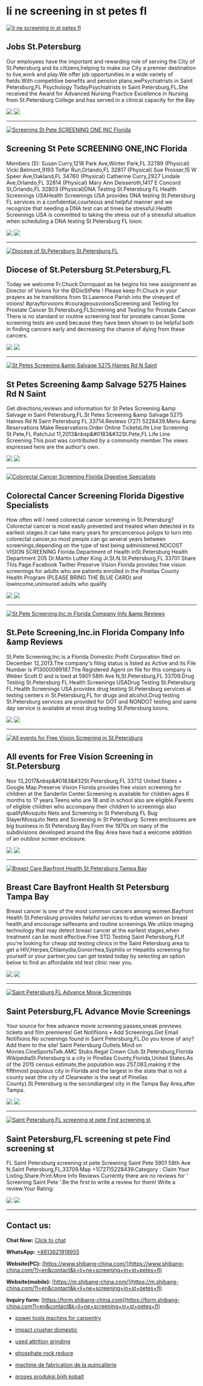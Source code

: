 # li ne screening in st petes fl

<a href="https://swt.shibang-china.com/?l=en&img&k=li+ne+screening+in+st+petes+fl" target="_blank">![li ne screening in st petes fl](http://static.shibang-china.com/all-800x300/207.jpg)</a>

## Jobs St.Petersburg
Our employees have the important and rewarding role of serving the City of St.Petersburg and its citizens,helping to make our City a premier destination to live,work and play.We offer job opportunities in a wide variety of fields.With competitive benefits and pension plans,wePsychiatrists in Saint Petersburg,FL Psychology TodayPsychiatrists in Saint Petersburg,FL.She received the Award for Advanced Nursing Practice Excellence in Nursing from St.Petersburg College and has served in a clinical capacity for the Bay


<a href="https://whatsapp.shibangsoft.com/WhatsApp.php" target="_blank" title="WhatsApp">![](http://static.shibang-china.com/icon/whatsapp.png)</a> <a href="https://swt.shibang-china.com/?l=en&icon&k=li+ne+screening+in+st+petes+fl" target="_blank">![](http://static.shibang-china.com/icon/chat-en.png)</a>

---

<a href="https://swt.shibang-china.com/?l=en&img&k=li+ne+screening+in+st+petes+fl" target="_blank">![Screening St Pete SCREENING ONE,INC Florida](http://static.shibang-china.com/all-800x300/1089.jpg)</a>

## Screening St Pete SCREENING ONE,INC Florida
Members (5): Susan Curry,1218 Park Ave,Winter Park,FL 32789 (Physical) Vicki Belmont,9193 Telfar Run,Orlando,FL 32817 (Physical) Sue Prosser,15 W Speer Ave,Oakland,FL 34760 (Physical) Catherine Curry,2927 Lindale Ave,Orlando,FL 32814 (Physical) Mary Ann Deisseroth,1417 E Concord St,Orlando,FL 32803 (Physical)DNA Testing St.Petersburg FL Health Screenings USAHealth Screenings USA provides DNA testing St.Petersburg FL services in a confidential,courteous and helpful manner and we recognize that needing a DNA test can at times be stressful.Health Screenings USA is committed to taking the stress out of a stressful situation when scheduling a DNA testing St.Petersburg FL loion.


<a href="https://whatsapp.shibangsoft.com/WhatsApp.php" target="_blank" title="WhatsApp">![](http://static.shibang-china.com/icon/whatsapp.png)</a> <a href="https://swt.shibang-china.com/?l=en&icon&k=li+ne+screening+in+st+petes+fl" target="_blank">![](http://static.shibang-china.com/icon/chat-en.png)</a>

---

<a href="https://swt.shibang-china.com/?l=en&img&k=li+ne+screening+in+st+petes+fl" target="_blank">![Diocese of St.Petersburg St.Petersburg,FL](http://static.shibang-china.com/all-800x300/660.jpg)</a>

## Diocese of St.Petersburg St.Petersburg,FL
Today we welcome Fr.Chuck Dornquast as he begins his new assignment as Director of Voions for the @DioStPete ! Please keep Fr.Chuck in your prayers as he transitions from St.Lawrence Parish into the vineyard of voions! #prayforvoions #courageousvoionsScreening and Testing for Prostate Cancer St.Petersburg,FLScreening and Testing for Prostate Cancer There is no standard or routine screening test for prostate cancer.Some screening tests are used because they have been shown to be helpful both in finding cancers early and decreasing the chance of dying from these cancers.


<a href="https://whatsapp.shibangsoft.com/WhatsApp.php" target="_blank" title="WhatsApp">![](http://static.shibang-china.com/icon/whatsapp.png)</a> <a href="https://swt.shibang-china.com/?l=en&icon&k=li+ne+screening+in+st+petes+fl" target="_blank">![](http://static.shibang-china.com/icon/chat-en.png)</a>

---

<a href="https://swt.shibang-china.com/?l=en&img&k=li+ne+screening+in+st+petes+fl" target="_blank">![St Petes Screening &amp Salvage 5275 Haines Rd N Saint](http://static.shibang-china.com/all-800x300/618.jpg)</a>

## St Petes Screening &amp Salvage 5275 Haines Rd N Saint
Get directions,reviews and information for St Petes Screening &amp Salvage in Saint Petersburg,FL.St Petes Screening &amp Salvage 5275 Haines Rd N Saint Petersburg FL 33714.Reviews (727) 5228439.Menu &amp Reservations Make Reservations.Order Online TicketsLife Line Screening St.Pete,FL PatchJul 11,2013&nbsp&#0183&#32St.Pete,FL Life Line Screening.This post was contributed by a community member.The views expressed here are the author's own.


<a href="https://whatsapp.shibangsoft.com/WhatsApp.php" target="_blank" title="WhatsApp">![](http://static.shibang-china.com/icon/whatsapp.png)</a> <a href="https://swt.shibang-china.com/?l=en&icon&k=li+ne+screening+in+st+petes+fl" target="_blank">![](http://static.shibang-china.com/icon/chat-en.png)</a>

---

<a href="https://swt.shibang-china.com/?l=en&img&k=li+ne+screening+in+st+petes+fl" target="_blank">![Colorectal Cancer Screening Florida Digestive Specialists](http://static.shibang-china.com/all-800x300/352.jpg)</a>

## Colorectal Cancer Screening Florida Digestive Specialists
How often will I need colorectal cancer screening in St.Petersburg? Colorectal cancer is most easily prevented and treated when detected in its earliest stages.It can take many years for precancerous polyps to turn into colorectal cancer,so most people can go several years between screenings,depending on the type of test being administered.NOCOST VISION SCREENING Florida Department of Health inSt.Petersburg Health Department 205 Dr.Martin Luther King Jr.St.N.St.Petersburg,FL 33701 Share This Page.Facebook Twitter Preserve Vision Florida provides free vision screenings for adults who are patients enrolled in the Pinellas County Health Program (PLEASE BRING THE BLUE CARD) and lowincome,uninsured adults who qualify


<a href="https://whatsapp.shibangsoft.com/WhatsApp.php" target="_blank" title="WhatsApp">![](http://static.shibang-china.com/icon/whatsapp.png)</a> <a href="https://swt.shibang-china.com/?l=en&icon&k=li+ne+screening+in+st+petes+fl" target="_blank">![](http://static.shibang-china.com/icon/chat-en.png)</a>

---

<a href="https://swt.shibang-china.com/?l=en&img&k=li+ne+screening+in+st+petes+fl" target="_blank">![St.Pete Screening,Inc.in Florida Company Info &amp Reviews](http://static.shibang-china.com/all-800x300/1203.jpg)</a>

## St.Pete Screening,Inc.in Florida Company Info &amp Reviews
St.Pete Screening,Inc.is a Florida Domestic Profit Corporation filed on December 12,2013.The company's filing status is listed as Active and its File Number is P13000099187.The Registered Agent on file for this company is Weber Scott D and is loed at 5901 58th Ave N,St.Petersburg,FL 33709.Drug Testing St.Petersburg FL Health Screenings USADrug Testing St.Petersburg FL.Health Screenings USA provides drug testing St.Petersburg services at testing centers in St.Petersburg,FL for drugs and alcohol.Drug testing St.Petersburg services are provided for DOT and NONDOT testing and same day service is available at most drug testing St.Petersburg loions.


<a href="https://whatsapp.shibangsoft.com/WhatsApp.php" target="_blank" title="WhatsApp">![](http://static.shibang-china.com/icon/whatsapp.png)</a> <a href="https://swt.shibang-china.com/?l=en&icon&k=li+ne+screening+in+st+petes+fl" target="_blank">![](http://static.shibang-china.com/icon/chat-en.png)</a>

---

<a href="https://swt.shibang-china.com/?l=en&img&k=li+ne+screening+in+st+petes+fl" target="_blank">![All events for Free Vision Screening in St.Petersburg](http://static.shibang-china.com/all-800x300/428.jpg)</a>

## All events for Free Vision Screening in St.Petersburg
Nov 13,2017&nbsp&#0183&#32St.Petersburg,FL 33712 United States + Google Map.Preserve Vision Florida provides free vision screening for children at the Sanderlin Center.Screening is available for children ages 6 months to 17 years.Teens who are 18 and in school also are eligible.Parents of eligible children who accompany their children to screenings also qualifyMosquito Nets and Screening in St Petersburg FL Bug SlayerMosquito Nets and Screening in St Petersburg: Screen enclosures are big business in St Petersburg Bay.From the 1970s on many of the subdivisions developed around the Bay Area have had a welcome addition of an outdoor screen enclosure.


<a href="https://whatsapp.shibangsoft.com/WhatsApp.php" target="_blank" title="WhatsApp">![](http://static.shibang-china.com/icon/whatsapp.png)</a> <a href="https://swt.shibang-china.com/?l=en&icon&k=li+ne+screening+in+st+petes+fl" target="_blank">![](http://static.shibang-china.com/icon/chat-en.png)</a>

---

<a href="https://swt.shibang-china.com/?l=en&img&k=li+ne+screening+in+st+petes+fl" target="_blank">![Breast Care Bayfront Health St Petersburg Tampa Bay](http://static.shibang-china.com/all-800x300/65.jpg)</a>

## Breast Care Bayfront Health St Petersburg Tampa Bay
Breast cancer is one of the most common cancers among women.Bayfront Health St.Petersburg provides helpful services to edue women on breast health,and encourage selfexams and routine screenings.We utilize imaging technology that may detect breast cancer at the earliest stages,when treatment can be most effective.Free STD Testing Saint Petersburg,FLIf you're looking for cheap std testing clinics in the Saint Petersburg area to get a HIV,Herpes,Chlamydia,Gonorrhea,Syphilis or Hepatitis screening for yourself or your partner,you can get tested today by selecting an option below to find an affordable std test clinic near you.


<a href="https://whatsapp.shibangsoft.com/WhatsApp.php" target="_blank" title="WhatsApp">![](http://static.shibang-china.com/icon/whatsapp.png)</a> <a href="https://swt.shibang-china.com/?l=en&icon&k=li+ne+screening+in+st+petes+fl" target="_blank">![](http://static.shibang-china.com/icon/chat-en.png)</a>

---

<a href="https://swt.shibang-china.com/?l=en&img&k=li+ne+screening+in+st+petes+fl" target="_blank">![Saint Petersburg,FL Advance Movie Screenings](http://static.shibang-china.com/all-800x300/410.jpg)</a>

## Saint Petersburg,FL Advance Movie Screenings
Your source for free advance movie screening passes,sneak previews tickets and film premieres! Get Notifiions • Add Screenings.Get Email Notifiions.No screenings found in Saint Petersburg,FL.Do you know of any? Add them to the site! Saint Petersburg Outlets.Mind on Movies.CineSportsTalk.AMC Stubs.Regal Crown Club.St.Petersburg,Florida WikipediaSt.Petersburg is a city in Pinellas County,Florida,United States.As of the 2015 census estimate,the population was 257,083,making it the fifthmost populous city in Florida and the largest in the state that is not a county seat (the city of Clearwater is the seat of Pinellas County).St.Petersburg is the secondlargest city in the Tampa Bay Area,after Tampa.


<a href="https://whatsapp.shibangsoft.com/WhatsApp.php" target="_blank" title="WhatsApp">![](http://static.shibang-china.com/icon/whatsapp.png)</a> <a href="https://swt.shibang-china.com/?l=en&icon&k=li+ne+screening+in+st+petes+fl" target="_blank">![](http://static.shibang-china.com/icon/chat-en.png)</a>

---

<a href="https://swt.shibang-china.com/?l=en&img&k=li+ne+screening+in+st+petes+fl" target="_blank">![Saint Petersburg,FL screening st pete Find screening st](http://static.shibang-china.com/all-800x300/924.jpg)</a>

## Saint Petersburg,FL screening st pete Find screening st
FL Saint Petersburg screening st pete Screening Saint Pete 5901 58th Ave N,Saint Petersburg,FL,33709.Map +1(727)5228439.Category : Claim Your Listing.Share.Print.More Info Reviews Currently there are no reviews for ' Screening Saint Pete '.Be the first to write a review for them! Write a review.Your Rating:

<a href="https://whatsapp.shibangsoft.com/WhatsApp.php" target="_blank" title="WhatsApp">![](http://static.shibang-china.com/icon/whatsapp.png)</a> <a href="https://swt.shibang-china.com/?l=en&icon&k=li+ne+screening+in+st+petes+fl" target="_blank">![](http://static.shibang-china.com/icon/chat-en.png)</a>

---
## Contact us:

**Chat Now:** [Click to chat](https://swt.shibang-china.com?l=en&contact&k=li+ne+screening+in+st+petes+fl)

**WhatsApp:**  [+8613621919955](https://whatsapp.shibangsoft.com/WhatsApp.php)

**Website(PC):** [https://www.shibang-china.com/](https://www.shibang-china.com/?l=en&contact&k=li+ne+screening+in+st+petes+fl)

**Website(mobile):** [https://m.shibang-china.com/](https://m.shibang-china.com/?l=en&contact&k=li+ne+screening+in+st+petes+fl)

**Inquiry form:** [https://form.shibang-china.com](https://form.shibang-china.com?l=en&contact&k=li+ne+screening+in+st+petes+fl)

* [power tools machins for carpentry](../114/power%20tools%20machins%20for%20carpentry.md)

* [impact crusher domestic](../111/impact%20crusher%20domestic.md)

* [used attrition grinding](../122/used%20attrition%20grinding.md)

* [phosphate rock reduce](../116/phosphate%20rock%20reduce.md)

* [machine de fabrication de la quincallerie](../111/machine%20de%20fabrication%20de%20la%20quincallerie.md)

* [proses produksi bijih kobalt](../119/proses%20produksi%20bijih%20kobalt.md)